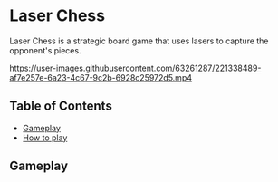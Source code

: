 # Laser Chess

Laser Chess is a strategic board game that uses lasers to capture the opponent's pieces. 

https://user-images.githubusercontent.com/63261287/221338489-af7e257e-6a23-4c67-9c2b-6928c25972d5.mp4

## Table of Contents

- [Gameplay](#gameplay)
- [How to play](#installation)

## Gameplay
